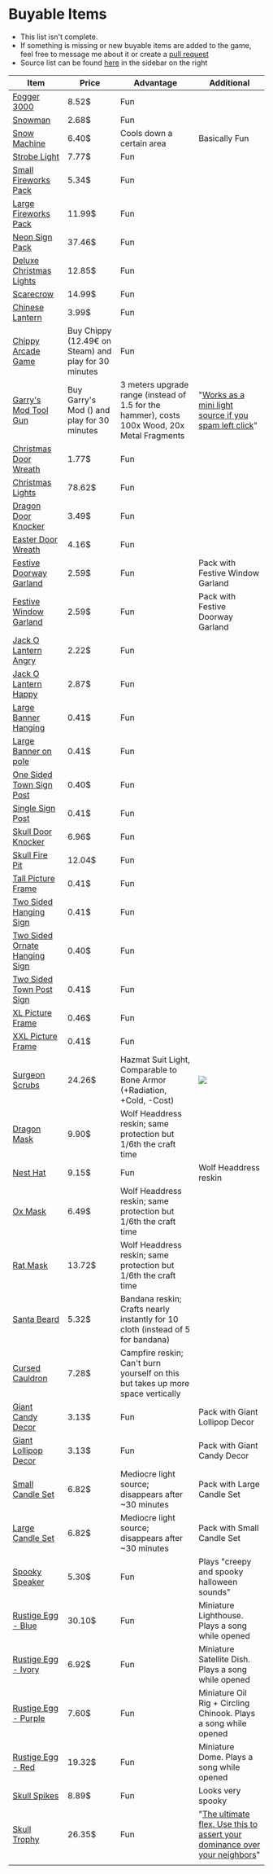 # Buyable Items

- This list isn't complete.
- If something is missing or new buyable items are added to the game, feel free to message me about it or create a [pull request](https://github.com/viddie/RustInfos/pulls)
- Source list can be found [here](https://rustlabs.com/blueprint-tracker) in the sidebar on the right

| Item                                                         | Price                                                | Advantage                                                    | Additional                                                   |
| ------------------------------------------------------------ | ---------------------------------------------------- | ------------------------------------------------------------ | ------------------------------------------------------------ |
| [Fogger 3000](https://rustlabs.com/item/fogger-3000#tab=skins) | 8.52$                                                | Fun                                                          |                                                              |
| [Snowman](https://rustlabs.com/item/snowman#tab=craft)       | 2.68$                                                | Fun                                                          |                                                              |
| [Snow Machine](https://rustlabs.com/item/snow-machine#tab=craft) | 6.40$                                                | Cools down a certain area                                    | Basically Fun                                                |
| [Strobe Light](https://rustlabs.com/item/strobe-light#tab=craft) | 7.77$                                                | Fun                                                          |                                                              |
| [Small Fireworks Pack](https://rustlabs.com/skin/small-fireworks-pack) | 5.34$                                                | Fun                                                          |                                                              |
| [Large Fireworks Pack](https://rustlabs.com/skin/large-fireworks-pack) | 11.99$                                               | Fun                                                          |                                                              |
| [Neon Sign Pack](https://rustlabs.com/skin/neon-sign-pack#tab=skin-blueprint) | 37.46$                                               | Fun                                                          |                                                              |
| [Deluxe Christmas Lights](https://rustlabs.com/item/deluxe-christmas-lights#tab=craft) | 12.85$                                               | Fun                                                          |                                                              |
| [Scarecrow](https://rustlabs.com/item/scarecrow#tab=craft)   | 14.99$                                               | Fun                                                          |                                                              |
| [Chinese Lantern](https://rustlabs.com/item/chinese-lantern) | 3.99$                                                | Fun                                                          |                                                              |
| [Chippy Arcade Game](https://rustlabs.com/item/chippy-arcade-game) | Buy Chippy (12.49€ on Steam) and play for 30 minutes | Fun                                                          |                                                              |
| [Garry's Mod Tool Gun](https://rustlabs.com/item/garry's-mod-tool-gun) | Buy Garry's Mod () and play for 30 minutes           | 3 meters upgrade range (instead of 1.5 for the hammer), costs 100x Wood, 20x Metal Fragments | "[Works as a mini light source if you spam left click](https://rustlabs.com/item/garry's-mod-tool-gun#tab=tips)" |
| [Christmas Door Wreath](https://rustlabs.com/item/christmas-door-wreath) | 1.77$                                                | Fun                                                          |                                                              |
| [Christmas Lights](https://rustlabs.com/item/christmas-lights) | 78.62$                                               | Fun                                                          |                                                              |
| [Dragon Door Knocker](https://rustlabs.com/item/dragon-door-knocker) | 3.49$                                                | Fun                                                          |                                                              |
| [Easter Door Wreath](https://rustlabs.com/item/easter-door-wreath) | 4.16$                                                | Fun                                                          |                                                              |
| [Festive Doorway Garland](https://rustlabs.com/item/festive-doorway-garland) | 2.59$                                                | Fun                                                          | Pack with Festive Window Garland                             |
| [Festive Window Garland](https://rustlabs.com/item/festive-window-garland) | 2.59$                                                | Fun                                                          | Pack with Festive Doorway Garland                            |
| [Jack O Lantern Angry](https://rustlabs.com/item/jack-o-lantern-angry) | 2.22$                                                | Fun                                                          |                                                              |
| [Jack O Lantern Happy](https://rustlabs.com/item/jack-o-lantern-happy) | 2.87$                                                | Fun                                                          |                                                              |
| [Large Banner Hanging](https://rustlabs.com/item/large-banner-hanging) | 0.41$                                                | Fun                                                          |                                                              |
| [Large Banner on pole](https://rustlabs.com/item/large-banner-on-pole) | 0.41$                                                | Fun                                                          |                                                              |
| [One Sided Town Sign Post](https://rustlabs.com/item/one-sided-town-sign-post) | 0.40$                                                | Fun                                                          |                                                              |
| [Single Sign Post](https://rustlabs.com/item/single-sign-post) | 0.41$                                                | Fun                                                          |                                                              |
| [Skull Door Knocker](https://rustlabs.com/item/skull-door-knocker) | 6.96$                                                | Fun                                                          |                                                              |
| [Skull Fire Pit](https://rustlabs.com/item/skull-fire-pit)   | 12.04$                                               | Fun                                                          |                                                              |
| [Tall Picture Frame](https://rustlabs.com/item/tall-picture-frame) | 0.41$                                                | Fun                                                          |                                                              |
| [Two Sided Hanging Sign](https://rustlabs.com/item/two-sided-hanging-sign) | 0.41$                                                | Fun                                                          |                                                              |
| [Two Sided Ornate Hanging Sign](https://rustlabs.com/item/two-sided-ornate-hanging-sign) | 0.40$                                                | Fun                                                          |                                                              |
| [Two Sided Town Post Sign](https://rustlabs.com/item/two-sided-town-sign-post) | 0.41$                                                | Fun                                                          |                                                              |
| [XL Picture Frame](https://rustlabs.com/item/xl-picture-frame) | 0.46$                                                | Fun                                                          |                                                              |
| [XXL Picture Frame](https://rustlabs.com/item/xxl-picture-frame) | 0.41$                                                | Fun                                                          |                                                              |
| [Surgeon Scrubs](https://rustlabs.com/item/surgeon-scrubs#tab=skins) | 24.26$                                               | Hazmat Suit Light, Comparable to Bone Armor (+Radiation, +Cold, -Cost) | ![](https://fu.vi-home.de/f/v35hDOat)                        |
| [Dragon Mask](https://rustlabs.com/item/dragon-mask)         | 9.90$                                                | Wolf Headdress reskin; same protection but 1/6th the craft time |                                                              |
| [Nest Hat](https://rustlabs.com/item/nest-hat)               | 9.15$                                                | Fun                                                          | Wolf Headdress reskin                                        |
| [Ox Mask](https://rustlabs.com/item/ox-mask)                 | 6.49$                                                | Wolf Headdress reskin; same protection but 1/6th the craft time |                                                              |
| [Rat Mask](https://rustlabs.com/item/rat-mask)               | 13.72$                                               | Wolf Headdress reskin; same protection but 1/6th the craft time |                                                              |
| [Santa Beard](https://rustlabs.com/item/santa-beard)         | 5.32$                                                | Bandana reskin; Crafts nearly instantly for 10 cloth (instead of 5 for bandana) |                                                              |
| [Cursed Cauldron](https://rustlabs.com/item/cursed-cauldron) | 7.28$                                                | Campfire reskin; Can't burn yourself on this but takes up more space vertically |                                                              |
| [Giant Candy Decor](https://rustlabs.com/item/giant-candy-decor) | 3.13$                                                | Fun                                                          | Pack with Giant Lollipop Decor                               |
| [Giant Lollipop Decor](https://rustlabs.com/item/giant-lollipop-decor) | 3.13$                                                | Fun                                                          | Pack with Giant Candy Decor                                  |
| [Small Candle Set](https://rustlabs.com/item/small-candle-set) | 6.82$                                                | Mediocre light source; disappears after ~30 minutes          | Pack with Large Candle Set                                   |
| [Large Candle Set](https://rustlabs.com/item/large-candle-set) | 6.82$                                                | Mediocre light source; disappears after ~30 minutes          | Pack with Small Candle Set                                   |
| [Spooky Speaker](https://rustlabs.com/item/spooky-speaker)   | 5.30$                                                | Fun                                                          | Plays "creepy and spooky halloween sounds"                   |
| [Rustige Egg - Blue](https://rustlabs.com/item/rustige-egg-blue) | 30.10$                                               | Fun                                                          | Miniature Lighthouse. Plays a song while opened              |
| [Rustige Egg - Ivory](https://rustlabs.com/item/rustige-egg-ivory) | 6.92$                                                | Fun                                                          | Miniature Satellite Dish. Plays a song while opened          |
| [Rustige Egg - Purple](https://rustlabs.com/item/rustige-egg-purple) | 7.60$                                                | Fun                                                          | Miniature Oil Rig + Circling Chinook. Plays a song while opened |
| [Rustige Egg - Red](https://rustlabs.com/item/rustige-egg-red) | 19.32$                                               | Fun                                                          | Miniature Dome. Plays a song while opened                    |
| [Skull Spikes](https://rustlabs.com/item/skull-spikes)       | 8.89$                                                | Fun                                                          | Looks very spooky                                            |
| [Skull Trophy](https://rustlabs.com/item/skull-trophy)       | 26.35$                                               | Fun                                                          | "[The ultimate flex. Use this to assert your dominance over your neighbors](https://rustlabs.com/item/skull-trophy#tab=tips)" |
|                                                              |                                                      |                                                              |                                                              |